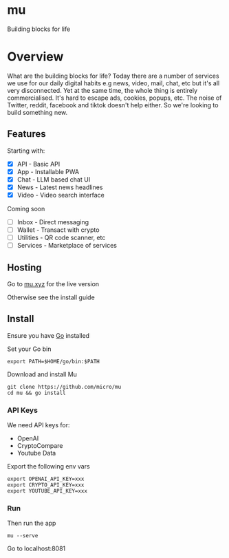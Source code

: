 # mu

Building blocks for life

# Overview

What are the building blocks for life? Today there are a number of services we use for our daily digital habits e.g news, video, mail, chat, etc but it's all very disconnected. Yet at the same time, the whole thing is entirely commercialised. It's hard to escape ads, cookies, popups, etc. The noise of Twitter, reddit, facebook and tiktok doesn't help either. So we're looking to build something new. 

## Features

Starting with:

- [x] API - Basic API
- [x] App - Installable PWA
- [x] Chat - LLM based chat UI
- [x] News - Latest news headlines
- [x] Video - Video search interface

Coming soon

- [ ] Inbox - Direct messaging
- [ ] Wallet - Transact with crypto
- [ ] Utilities - QR code scanner, etc
- [ ] Services - Marketplace of services

## Hosting

Go to [mu.xyz](https://mu.xyz) for the live version

Otherwise see the install guide

## Install

Ensure you have [Go](https://go.dev/doc/install) installed

Set your Go bin
```
export PATH=$HOME/go/bin:$PATH
```

Download and install Mu

```
git clone https://github.com/micro/mu
cd mu && go install
```

### API Keys

We need API keys for:

- OpenAI
- CryptoCompare
- Youtube Data

Export the following env vars

```
export OPENAI_API_KEY=xxx
export CRYPTO_API_KEY=xxx
export YOUTUBE_API_KEY=xxx
```

### Run

Then run the app

```
mu --serve
```

Go to localhost:8081
